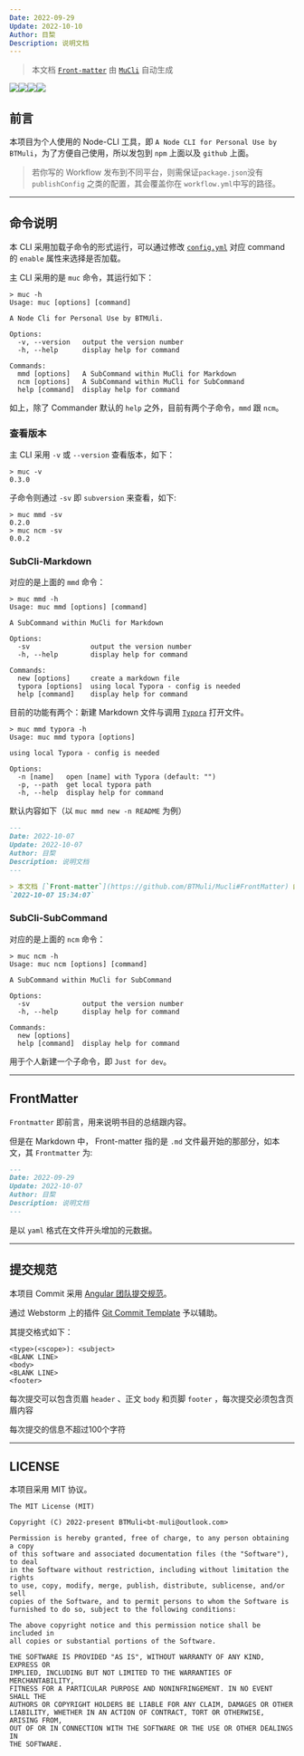 ```yaml
---
Date: 2022-09-29
Update: 2022-10-10
Author: 目棃
Description: 说明文档
---
```


> 本文档 [`Front-matter`](https://github.com/BTMuli/MuCli#README#FrontMatter) 由 [`MuCli`](https://github.com/BTMuli/MuCli) 自动生成

![](https://img.shields.io/github/license/BTMuli/MuCli?style=for-the-badge)![](https://img.shields.io/github/workflow/status/btmuli/MuCli/MuCli%20Workflow/master?style=for-the-badge)![](https://img.shields.io/github/package-json/v/btmuli/mucli/master?style=for-the-badge)![](https://img.shields.io/github/last-commit/btmuli/mucli/master?style=for-the-badge)

## 前言

本项目为个人使用的 Node-CLI 工具，即 `A Node CLI for Personal Use by BTMuli`，为了方便自己使用，所以发包到 `npm` 上面以及 `github` 上面。

> 若你写的 Workflow 发布到不同平台，则需保证`package.json`没有 `publishConfig` 之类的配置，其会覆盖你在 `workflow.yml`中写的路径。

---

## 命令说明

本 CLI 采用加载子命令的形式运行，可以通过修改 [`config.yml`](./config_default/config.yml) 对应 command 的 `enable` 属性来选择是否加载。

主 CLI 采用的是 `muc` 命令，其运行如下：

```text
> muc -h
Usage: muc [options] [command]

A Node Cli for Personal Use by BTMUli.

Options:
  -v, --version   output the version number
  -h, --help      display help for command

Commands:
  mmd [options]   A SubCommand within MuCli for Markdown
  ncm [options]   A SubCommand within MuCli for SubCommand
  help [command]  display help for command
```

如上，除了 Commander 默认的 `help` 之外，目前有两个子命令，`mmd` 跟 `ncm`。

### 查看版本

主 CLI 采用 `-v` 或 `--version` 查看版本，如下：

```text
> muc -v
0.3.0
```

子命令则通过 `-sv` 即 `subversion` 来查看，如下:

```text
> muc mmd -sv
0.2.0
> muc ncm -sv
0.0.2
```

### SubCli-Markdown

对应的是上面的 `mmd` 命令：

```text
> muc mmd -h
Usage: muc mmd [options] [command]

A SubCommand within MuCli for Markdown

Options:
  -sv               output the version number
  -h, --help        display help for command

Commands:
  new [options]     create a markdown file
  typora [options]  using local Typora - config is needed
  help [command]    display help for command
```

目前的功能有两个：新建 Markdown 文件与调用 [`Typora`](https://typoraio.cn/) 打开文件。

```text
> muc mmd typora -h
Usage: muc mmd typora [options]

using local Typora - config is needed

Options:
  -n [name]   open [name] with Typora (default: "")
  -p, --path  get local typora path
  -h, --help  display help for command
```

默认内容如下（以 `muc mmd new -n README` 为例）

```markdown
---
Date: 2022-10-07
Update: 2022-10-07
Author: 目棃
Description: 说明文档
---

> 本文档 [`Front-matter`](https://github.com/BTMuli/Mucli#FrontMatter) 由 [MuCli](https://github.com/BTMuli/Mucli) 自动生成于
`2022-10-07 15:34:07`
```

### SubCli-SubCommand

对应的是上面的 `ncm` 命令：

```text
> muc ncm -h
Usage: muc ncm [options] [command]

A SubCommand within MuCli for SubCommand

Options:
  -sv             output the version number
  -h, --help      display help for command

Commands:
  new [options]
  help [command]  display help for command
```

用于个人新建一个子命令，即 `Just for dev`。

---

## FrontMatter

`Frontmatter` 即前言，用来说明书目的总结跟内容。

但是在 Markdown 中， Front-matter 指的是 `.md` 文件最开始的那部分，如本文，其 `Frontmatter` 为:

```markdown
---
Date: 2022-09-29
Update: 2022-10-07
Author: 目棃
Description: 说明文档
---
```

是以 `yaml` 格式在文件开头增加的元数据。

---

## 提交规范

本项目 Commit 采用 [Angular 团队提交规范](https://zjdoc-gitguide.readthedocs.io/zh_CN/latest/message/angular-commit.html)。

通过 Webstorm 上的插件 [Git Commit Template](https://plugins.jetbrains.com/plugin/9861-git-commit-template) 予以辅助。

其提交格式如下：

```text
<type>(<scope>): <subject>
<BLANK LINE>
<body>
<BLANK LINE>
<footer>
```

每次提交可以包含页眉 `header` 、正文 `body` 和页脚 `footer` ，每次提交必须包含页眉内容

每次提交的信息不超过100个字符

---

## LICENSE

本项目采用 MIT 协议。

```text
The MIT License (MIT)

Copyright (C) 2022-present BTMuli<bt-muli@outlook.com>

Permission is hereby granted, free of charge, to any person obtaining a copy
of this software and associated documentation files (the "Software"), to deal
in the Software without restriction, including without limitation the rights
to use, copy, modify, merge, publish, distribute, sublicense, and/or sell
copies of the Software, and to permit persons to whom the Software is
furnished to do so, subject to the following conditions:

The above copyright notice and this permission notice shall be included in
all copies or substantial portions of the Software.

THE SOFTWARE IS PROVIDED "AS IS", WITHOUT WARRANTY OF ANY KIND, EXPRESS OR
IMPLIED, INCLUDING BUT NOT LIMITED TO THE WARRANTIES OF MERCHANTABILITY,
FITNESS FOR A PARTICULAR PURPOSE AND NONINFRINGEMENT. IN NO EVENT SHALL THE
AUTHORS OR COPYRIGHT HOLDERS BE LIABLE FOR ANY CLAIM, DAMAGES OR OTHER
LIABILITY, WHETHER IN AN ACTION OF CONTRACT, TORT OR OTHERWISE, ARISING FROM,
OUT OF OR IN CONNECTION WITH THE SOFTWARE OR THE USE OR OTHER DEALINGS IN
THE SOFTWARE.
```

